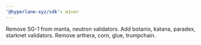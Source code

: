 ```yaml
---
'@hyperlane-xyz/sdk': minor
---
```


Remove SG-1 from manta, neutron validators. Add botanix, katana, paradex, starknet validators. Remove arthera, corn, glue, trumpchain.
